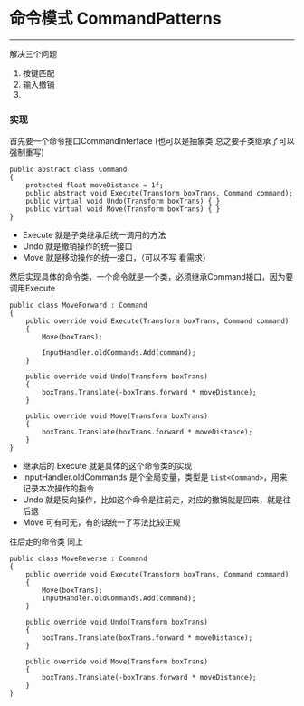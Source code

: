 # 命令模式 CommandPatterns
--------

解决三个问题 
1. 按键匹配
2. 输入撤销
3. 

### 实现
首先要一个命令接口CommandInterface (也可以是抽象类 总之要子类继承了可以强制重写)
```Csharp
public abstract class Command
{
    protected float moveDistance = 1f;
    public abstract void Execute(Transform boxTrans, Command command);
    public virtual void Undo(Transform boxTrans) { }
    public virtual void Move(Transform boxTrans) { }
}
```
+ Execute 就是子类继承后统一调用的方法
+ Undo 就是撤销操作的统一接口
+ Move 就是移动操作的统一接口，（可以不写 看需求）

然后实现具体的命令类，一个命令就是一个类，必须继承Command接口，因为要调用Execute
```Csharp
public class MoveForward : Command
{
    public override void Execute(Transform boxTrans, Command command)
    {
        Move(boxTrans);

        InputHandler.oldCommands.Add(command);
    }

    public override void Undo(Transform boxTrans)
    {
        boxTrans.Translate(-boxTrans.forward * moveDistance);
    }

    public override void Move(Transform boxTrans)
    {
        boxTrans.Translate(boxTrans.forward * moveDistance);
    }
}
```
+ 继承后的 Execute 就是具体的这个命令类的实现
+ InputHandler.oldCommands 是个全局变量，类型是 `List<Command>`，用来记录本次操作的指令
+ Undo 就是反向操作，比如这个命令是往前走，对应的撤销就是回来，就是往后退
+ Move 可有可无，有的话统一了写法比较正规

往后走的命令类 同上
```Csharp
public class MoveReverse : Command
{
    public override void Execute(Transform boxTrans, Command command)
    {
        Move(boxTrans);
        InputHandler.oldCommands.Add(command);
    }

    public override void Undo(Transform boxTrans)
    {
        boxTrans.Translate(boxTrans.forward * moveDistance);
    }

    public override void Move(Transform boxTrans)
    {
        boxTrans.Translate(-boxTrans.forward * moveDistance);
    }
}
```


